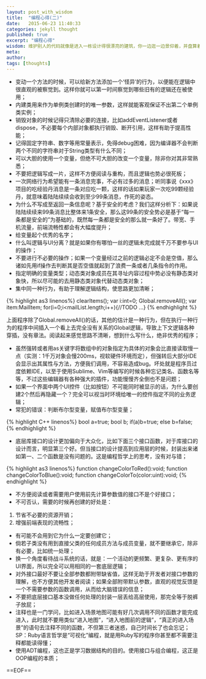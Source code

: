 ```yaml
---
layout: post_with_wisdom
title:  "编程心得(二)"
date:   2015-06-23 11:40:33
categories: jekyll thought
published: true
excerpt: "编程心得"
wisdom: 维护别人的代码就像是进入一栋设计得很漂亮的建筑，你一边逛一边景仰着，并盘算着加个侧厅或者重新装修一下什么的。不过这种情况太罕见了，更常见的是感觉是像被倒栽葱地一把扔进了又脏又臭的垃圾堆里。 —— 比尔·文纳斯（Bill Venners），《Programming in Scala》联合作者
meta: 
author: 
tags: [thoughts]
---
```


* 变动一个方法的时候，可以给新方法添加一个‘怪异’的行为，以便能在逻辑中很直观的被察觉到。这样你就可以第一时间察觉到哪些旧有的逻辑还在被使用；
* 内建类用来作为单例类创建时的唯一参数，这样就能客观保证不出第二个单例类实例；
* 销毁对象的时候记得只清除必要的连接，比如addEventListener或者dispose，不必要每个内部对象都执行销毁、断开引用，这样有助于提高性能；
* 记得固定字符串、数字等用常量表示，免得debug困难，因为编译器不会判断两个不同的字符串对于String类型有什么不同；
* 可以大胆的使用一个变量，但绝不可大胆的改变一个变量，除非你对其非常熟悉；
* 不要把逻辑写成一片，这样不方便阅读与重构，而且逻辑也势必很死板；
* 一次网络行为希望能有一条消息完事，不必有过多的消息；听同事说《xxx》项目的吃经验丹消息是一条对应吃一颗，这样的话如果玩家一次吃99颗经验丹，就意味着陆陆续续会收到至少99条消息，作死的姿态。
* 为什么不写成至返回一条信息呢？基于安全的考虑？我们这样分析下：如果说陆陆续续来99条消息比整体来1条安全，那么这99条的安全势必是基于“每一条都是安全的”为基础的，既然每一条都是安全的那么就一条好了。带宽、手机流量，前端流畅性都会有大幅度提升；
* 给变量起个优秀的名字；
* 什么叫逻辑与UI分离？就是如果你有哪怕一丝的逻辑未完成就千万不要参与UI的操作；
* 不要进行不必要的操作；如果一个变量经过之前的逻辑必定不会是空值，那么诸如先用if操作去判断其是否空值就起到了浪费一条或者几条指令的作用。
* 指定明确的变量类型；动态类对象成员在其寻址内容过程中势必没有静态类对象快，所以尽可能的去用静态类对象代替动态类对象；
* 集中同一种行为，有助于理解逻辑结构，使思路更加清晰；

{% highlight as3 linenos%}
clearItems();
var i:int=0;
Global.removeAll();
var item:MailItem;
for(i=0;i<mailList.length;i++){//TODO ...}
{% endhighlight %}

上面程序除了Global.removeAll()的话，其他的估计是一种行为，但在执行一种行为的程序中间插入一个看上去完全没有关系的Global逻辑，导致上下文逻辑各种穿插，没有章法。阅读起来感觉思路不清晰，想到什么写什么，绝非优秀的程序；
* 虽然强转或者用as关键字将数组中的对象指定为具体的对象会比直接读取慢一点（实测：1千万对象会慢200ms，视软硬件环境而定），但强转后大部分IDE会显示出其属性与方法，方便我们调用，不容易造成bug。坏处就是程序员过度依赖IDE，以至于使用Sublime、Vim等编写的时候各种忘记类名、函数名等等，不过这些编辑器有各种强大的插件，功能慢慢齐全倒也不是问题；
* 如果一个界面中两个UI控件（比如按钮）不可能同时被显示的话，为什么要创建2个然后再隐藏一个？完全可以视当时环境给唯一的控件指定不同的业务逻辑；
* 常犯的错误：判断布尔型变量，赋值布尔型变量；

{% highlight C++ linenos%}
bool a=true;
bool b;
if(a)b=true;
else b=false;
{% endhighlight %}

* 底层库接口的设计更加偏向于大众化，比如下面三个接口函数，对于库接口的设计而言，明显第三个好。但当接口的设计提高到应用层的时候，封装出来诸如第一、二个函数是没有问题的。这是编程哲学上的思考，没有对与错；

{% highlight as3 linenos%}
function changeColorToRed():void;
function changeColorToBlue():void;
function changeColorTo(color:uint):void;
{% endhighlight %}

* 不方便阅读或者需要用户使用前先计算参数值的接口不是个好接口；
* 不可否认，需要的时候再创建的好处是：
1. 节省不必要的资源开销；
2. 增强前端表现的流畅性；

* 有可能不会用到它为什么一定要创建它；
* 倘若子类没有用到直接父类的任何成员方法与成员变量，就不要继承它，除非有必要，比如统一处理；
* 换一个角度看待战斗系统的话，就是：一个活动的更频繁、更复杂、更有序的UI界面，所以完全可以用相同的一套底层逻辑；
* 对外接口最好不要让全部参数都附带缺省值，这样无助于开发者对接口参数的理解，也不方便其他开发者阅读；如果全部附带默认参数，直观的视觉反馈是一个不需要参数的函数调用，从而给大脑错误的信息；
* 不要把底层接口基本没做任何处理的封装一层丢给高层使用，那完全等于脱裤子放屁；
* 注释也是一门学问，比如进入场景地图可能有好几次调用不同的函数才能完成进入，此时就不要用类似“进入地图”，“进入地图前的逻辑”，“真正的进入场景”的语句去注释不同的函数，不但第三者迷惑，自己时间长了也会忘记；SP：Ruby语言哲学是“可视化”编程，就是用Ruby写的程序你甚至都不需要注释都能读得懂；
* 使用ADT编程，这也正是学习数据结构的目的。使用接口与组合编程，这正是OOP编程的本质； 

==EOF==
